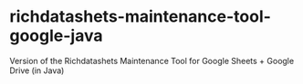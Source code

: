 # richdatashets-maintenance-tool-google-java
Version of the Richdatashets Maintenance Tool for Google Sheets + Google Drive  (in Java)
